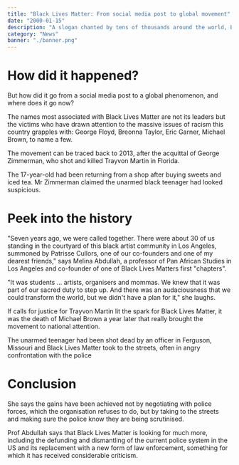```yaml
---
title: "Black Lives Matter: From social media post to global movement"
date: "2000-01-15"
description: "A slogan chanted by tens of thousands around the world, Black Lives Matter has sparked a hashtag, a network of grass-roots organisations, and a moral collective of activists."
category: "News"
banner: "./banner.png"
---
```


# How did it happened?

But how did it go from a social media post to a global phenomenon, and where does it go now?

The names most associated with Black Lives Matter are not its leaders but the victims who have drawn attention to the massive issues of racism this country grapples with: George Floyd, Breonna Taylor, Eric Garner, Michael Brown, to name a few.

The movement can be traced back to 2013, after the acquittal of George Zimmerman, who shot and killed Trayvon Martin in Florida.

The 17-year-old had been returning from a shop after buying sweets and iced tea. Mr Zimmerman claimed the unarmed black teenager had looked suspicious.

# Peek into the history

"Seven years ago, we were called together. There were about 30 of us standing in the courtyard of this black artist community in Los Angeles, summoned by Patrisse Cullors, one of our co-founders and one of my dearest friends," says Melina Abdullah, a professor of Pan African Studies in Los Angeles and co-founder of one of Black Lives Matters first "chapters".

"It was students … artists, organisers and mommas. We knew that it was part of our sacred duty to step up. And there was an audaciousness that we could transform the world, but we didn't have a plan for it," she laughs.

If calls for justice for Trayvon Martin lit the spark for Black Lives Matter, it was the death of Michael Brown a year later that really brought the movement to national attention.

The unarmed teenager had been shot dead by an officer in Ferguson, Missouri and Black Lives Matter took to the streets, often in angry confrontation with the police

# Conclusion

She says the gains have been achieved not by negotiating with police forces, which the organisation refuses to do, but by taking to the streets and making sure the police know they are being scrutinised.

Prof Abdullah says that Black Lives Matter is looking for much more, including the defunding and dismantling of the current police system in the US and its replacement with a new form of law enforcement, something for which it has received considerable criticism.
